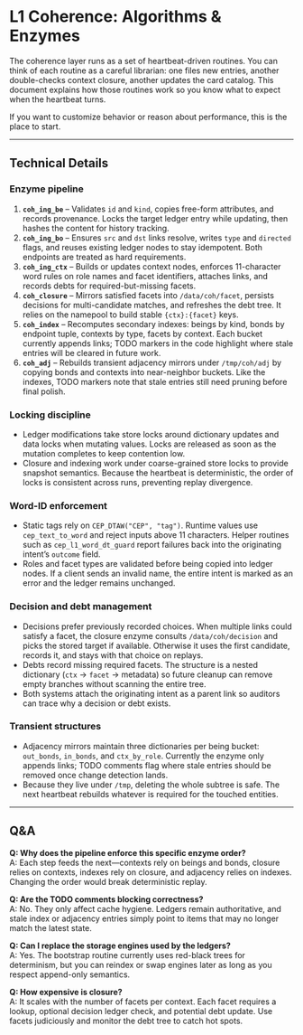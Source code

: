 # L1 Coherence: Algorithms & Enzymes

The coherence layer runs as a set of heartbeat-driven routines. You can think of each routine as a careful librarian: one files new entries, another double-checks context closure, another updates the card catalog. This document explains how those routines work so you know what to expect when the heartbeat turns.

If you want to customize behavior or reason about performance, this is the place to start.

---

## Technical Details

### Enzyme pipeline
1. **`coh_ing_be`** – Validates `id` and `kind`, copies free-form attributes, and records provenance. Locks the target ledger entry while updating, then hashes the content for history tracking.
2. **`coh_ing_bo`** – Ensures `src` and `dst` links resolve, writes `type` and `directed` flags, and reuses existing ledger nodes to stay idempotent. Both endpoints are treated as hard requirements.
3. **`coh_ing_ctx`** – Builds or updates context nodes, enforces 11-character word rules on role names and facet identifiers, attaches links, and records debts for required-but-missing facets.
4. **`coh_closure`** – Mirrors satisfied facets into `/data/coh/facet`, persists decisions for multi-candidate matches, and refreshes the debt tree. It relies on the namepool to build stable `{ctx}:{facet}` keys.
5. **`coh_index`** – Recomputes secondary indexes: beings by kind, bonds by endpoint tuple, contexts by type, facets by context. Each bucket currently appends links; TODO markers in the code highlight where stale entries will be cleared in future work.
6. **`coh_adj`** – Rebuilds transient adjacency mirrors under `/tmp/coh/adj` by copying bonds and contexts into near-neighbor buckets. Like the indexes, TODO markers note that stale entries still need pruning before final polish.

### Locking discipline
- Ledger modifications take store locks around dictionary updates and data locks when mutating values. Locks are released as soon as the mutation completes to keep contention low.
- Closure and indexing work under coarse-grained store locks to provide snapshot semantics. Because the heartbeat is deterministic, the order of locks is consistent across runs, preventing replay divergence.

### Word-ID enforcement
- Static tags rely on `CEP_DTAW("CEP", "tag")`. Runtime values use `cep_text_to_word` and reject inputs above 11 characters. Helper routines such as `cep_l1_word_dt_guard` report failures back into the originating intent’s `outcome` field.
- Roles and facet types are validated before being copied into ledger nodes. If a client sends an invalid name, the entire intent is marked as an error and the ledger remains unchanged.

### Decision and debt management
- Decisions prefer previously recorded choices. When multiple links could satisfy a facet, the closure enzyme consults `/data/coh/decision` and picks the stored target if available. Otherwise it uses the first candidate, records it, and stays with that choice on replays.
- Debts record missing required facets. The structure is a nested dictionary (`ctx` → `facet` → metadata) so future cleanup can remove empty branches without scanning the entire tree.
- Both systems attach the originating intent as a parent link so auditors can trace why a decision or debt exists.

### Transient structures
- Adjacency mirrors maintain three dictionaries per being bucket: `out_bonds`, `in_bonds`, and `ctx_by_role`. Currently the enzyme only appends links; TODO comments flag where stale entries should be removed once change detection lands.
- Because they live under `/tmp`, deleting the whole subtree is safe. The next heartbeat rebuilds whatever is required for the touched entities.

---

## Q&A

**Q: Why does the pipeline enforce this specific enzyme order?**  
A: Each step feeds the next—contexts rely on beings and bonds, closure relies on contexts, indexes rely on closure, and adjacency relies on indexes. Changing the order would break deterministic replay.

**Q: Are the TODO comments blocking correctness?**  
A: No. They only affect cache hygiene. Ledgers remain authoritative, and stale index or adjacency entries simply point to items that may no longer match the latest state.

**Q: Can I replace the storage engines used by the ledgers?**  
A: Yes. The bootstrap routine currently uses red-black trees for determinism, but you can reindex or swap engines later as long as you respect append-only semantics.

**Q: How expensive is closure?**  
A: It scales with the number of facets per context. Each facet requires a lookup, optional decision ledger check, and potential debt update. Use facets judiciously and monitor the debt tree to catch hot spots.

